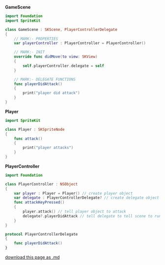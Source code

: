 **GameScene**

```swift
import Foundation
import SpriteKit

class GameScene : SKScene, PlayerControllerDelegate
{
	// MARK:- PROPERTIES
	var playerController : PlayerController = PlayerController()

	// MARK:- INIT
	override func didMove(to view: SKView)
    {
        self.playerController.delegate = self
    }

 	// MARK:- DELEGATE FUNCTIONS
    func playerDidAttack()
    {
    	print("player did attack")
    }
}
```

**Player**

```swift
import SpriteKit

class Player : SKSpriteNode
{
    func attack() 
    {
        print("player attacks")
    }
}
```

**PlayerController**

```swift
import Foundation

class PlayerController : NSObject
{
    var player : Player = Player() // create player object
    var delegate : PlayerControllerDelegate? // create delegate object
    func attackKeyPressed()
    {
        player.attack() // tell player object to attack
        delegate?.playerDidAttack // tell delegate to tell scene to run playerDidAttack
    }
}

protocol PlayerControllerDelegate
{
    func playerDidAttack()
}
```

[download this page as .md](https://raw.githubusercontent.com/retrokid/retrokid.github.io/master/tech_notes/delegate-protocol.md)